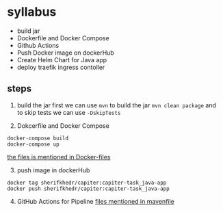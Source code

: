 # syllabus
- build jar
- Dockerfile and Docker Compose
- Github Actions
- Push Docker image on dockerHub
- Create Helm Chart for Java app
- deploy traefik ingress contoller

## steps
1. build the jar 
first we can use `mvn`  to build the jar
`mvn clean package`  and to skip tests we can use `-DskipTests`

2. Dokcerfile and Docker Compose 
```
docker-compose build
docker-compose up
```
[the files is mentioned in Docker-files](Docker-files)

3. push image in dockerHub
```
docker tag sherifkhedr/capiter:capiter-task_java-app
docker push sherifkhedr/capiter:capiter-task_java-app
```
4. GitHub Actions for Pipeline
[files mentioned in mavenfile](.github/workflows)
